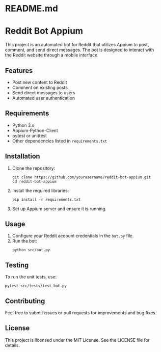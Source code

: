 # README.md

# Reddit Bot Appium

This project is an automated bot for Reddit that utilizes Appium to post, comment, and send direct messages. The bot is designed to interact with the Reddit website through a mobile interface.

## Features

- Post new content to Reddit
- Comment on existing posts
- Send direct messages to users
- Automated user authentication

## Requirements

- Python 3.x
- Appium-Python-Client
- pytest or unittest
- Other dependencies listed in `requirements.txt`

## Installation

1. Clone the repository:
   ```
   git clone https://github.com/yourusername/reddit-bot-appium.git
   cd reddit-bot-appium
   ```

2. Install the required libraries:
   ```
   pip install -r requirements.txt
   ```

3. Set up Appium server and ensure it is running.

## Usage

1. Configure your Reddit account credentials in the `bot.py` file.
2. Run the bot:
   ```
   python src/bot.py
   ```

## Testing

To run the unit tests, use:
```
pytest src/tests/test_bot.py
```

## Contributing

Feel free to submit issues or pull requests for improvements and bug fixes.

## License

This project is licensed under the MIT License. See the LICENSE file for details.